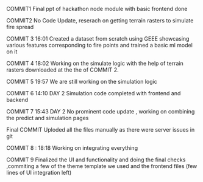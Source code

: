 COMMIT1 
Final ppt of hackathon 
node module with basic frontend done


COMMIT2
No Code Update, reserach on getting terrain rasters to simulate fire spread


COMMIT 3 16:01
Created a dataset from scratch using GEEE showcasing various features corresponding to fire points and trained a basic ml model on it 


COMMIT 4 18:02
Working on the simulate logic with the help of terrain rasters downloaded at the the of COMMIT 2.

COMMIT 5 19:57
We are still working on the simulation logic


COMMIT 6 14:10 DAY 2
Simulation code completed with frontend and backend 


COMMIT 7 15:43 DAY 2
No prominent code update , working on combining the predict and simulation pages


Final COMMIT 
Uploded all the files manually as there were server issues in git 

COMMIT 8 : 18:18 
Working on integrating everything 

COMMIT 9
Finalized the UI and functionality and doing the final checks ,commiting a few of the theme template we used and the frontend files (few lines of UI integration left)

